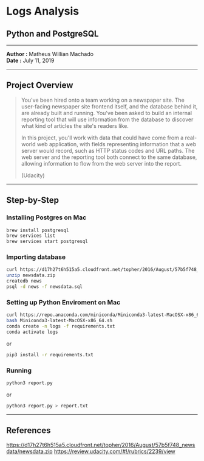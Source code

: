 Logs Analysis
===

Python and PostgreSQL
---

---

**Author :** Matheus Willian Machado  
**Date :** July 11, 2019

---

Project Overview
---

> You've been hired onto a team working on a newspaper site. The user-facing newspaper site frontend itself, and the database behind it, are already built and running. You've been asked to build an internal reporting tool that will use information from the database to discover what kind of articles the site's readers like.
>
> In this project, you'll work with data that could have come from a real-world web application, with fields representing information that a web server would record, such as HTTP status codes and URL paths. The web server and the reporting tool both connect to the same database, allowing information to flow from the web server into the report.
> 
> (Udacity)

---

## Step-by-Step

### Installing Postgres on Mac

```bash
brew install postgresql
brew services list
brew services start postgresql
```

### Importing database

```bash
curl https://d17h27t6h515a5.cloudfront.net/topher/2016/August/57b5f748_newsdata/newsdata.zip -o newsdata.zip
unzip newsdata.zip
createdb news
psql -d news -f newsdata.sql
```

### Setting up Python Enviroment on Mac

```bash
curl https://repo.anaconda.com/miniconda/Miniconda3-latest-MacOSX-x86_64.sh -o Miniconda3-latest-MacOSX-x86_64.sh
bash Miniconda3-latest-MacOSX-x86_64.sh
conda create -n logs -f requirements.txt
conda activate logs
```

or

```bash
pip3 install -r requirements.txt
```

### Running

```bash
python3 report.py
```

or

```bash
python3 report.py > report.txt
```

---

References
---

<https://d17h27t6h515a5.cloudfront.net/topher/2016/August/57b5f748_newsdata/newsdata.zip>
<https://review.udacity.com/#!/rubrics/2239/view>